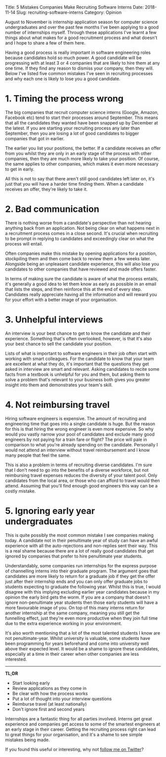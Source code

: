 Title: 5 Mistakes Companies Make Recruiting Software Interns
Date: 2018-11-14
Slug: recruiting-software-interns
Category: Opinion

August to November is internship application season for computer science undergraduates and over the past few months I've been applying to a good number of internships myself. Through these applications I've learnt a few things about what makes for a good recruitment process and what doesn't and I hope to share a few of them here.

Having a good process is really important in software engineering roles because candidates hold so much power. A good candidate will be progressing with at least 3 or 4 companies that are likely to hire them at any one time. If they find any reason to dismiss your company, then they will. Below I've listed five common mistakes I've seen in recruiting processes and why each one is likely to lose you a good candidate.

# 1. Timing the process wrong

The big companies that recruit computer science interns (Google, Amazon, Facebook etc) tend to start their processes around September. This means that all the candidates they wanted have been snapped up by December at the latest. If you are starting your recruiting process any later than September, then you are losing a lot of good candidates to bigger companies that got in earlier.

The earlier you list your positions, the better. If a candidate receives an offer from you whilst they are only in an early stage of the process with other companies, then they are much more likely to take your position. Of course, the same applies to other companies, which makes it even more necessary to get in early.

All this is not to say that there aren't still good candidates left later on, it's just that you will have a harder time finding them. When a candidate receives an offer, they're likely to take it.

# 2. Bad communication

There is nothing worse from a candidate's perspective than not hearing anything back from an application. Not being clear on what happens next in a recruitment process comes in a close second. It's crucial when recruiting to be prompt in replying to candidates and exceedingly clear on what the process will entail.

Often companies make this mistake by opening applications for a position, stockpiling them and then come back to review them a few weeks later. Alongside being an unpleasant candidate experience, this will also lose you candidates to other companies that have reviewed and made offers faster.

In terms of making sure the candidate is aware of what the process entails, it's generally a good idea to let them know as early as possible in an email that lists the steps, and then reinforce this at the end of every step. Candidates really appreciate having all the information and will reward you for your effort with a better image of your organisation.

# 3. Unhelpful interviews

An interview is your best chance to get to know the candidate and their experience. Something that's often overlooked, however, is that it's also your best chance to sell the candidate your position.

Lists of what is important to software engineers in their job often start with working with smart colleagues. For the candidate to know that your team are excellent at what they do, it's important that the questions they get asked in interview are smart and relevant. Asking candidates to recite some facts from a textbook is unhelpful for you and them, but asking them to solve a problem that's relevant to your business both gives you greater insight into them and demonstrates your team's skill.

# 4. Not reimbursing travel

Hiring software engineers is expensive. The amount of recruiting and engineering time that goes into a single candidate is huge. But the reason for this is that hiring the wrong engineer is even more expensive. So why would you vastly narrow your pool of candidates and exclude many good engineers by not paying for a train fare or flight? The price will pale in comparison to what you're already spending on the candidate. Personally I would not attend an interview without travel reimbursement and I know many people that feel the same.

This is also a problem in terms of recruiting diverse candidates. I'm sure that I don't need to go into the benefits of a diverse workforce, but not reimbursing travel expenses reduces the diversity of your talent pool. Only candidates from the local area, or those who can afford to travel would then attend. Assuming that you'll find enough good engineers this way can be a costly mistake.

# 5. Ignoring early year undergraduates

This is quite possibly the most common mistake I see companies making today. A candidate not in their penultimate year of study can have an awful experience with all the auto-rejections and non-replies sent their way. This is a real shame because there are a lot of really good candidates that get ignored by companies that prefer to hire penultimate year students.

Understandably, some companies run internships for the express purpose of channelling interns into their graduate program. The argument goes that candidates are more likely to return for a graduate job if they get the offer just after their internship ends and you can only offer graduate jobs to students expecting to graduate the following year. Whilst this is true, I would disagree with this implying excluding earlier year candidates because in my opinion the early bird gets the worm. If you are a company that doesn't ignore non-penultimate year students then those early students will have a more favourable image of you. On top of this many interns return for another internship at the same company, meaning you still get the funnelling effect, just they're even more productive when they join full time due to the extra experience working in your environment.

It's also worth mentioning that a lot of the most talented students I know are not penultimate-year. Whilst university is valuable, some students have been programming for years beforehand and come into university well above their expected level. It would be a shame to ignore these candidates, especially at a time in their career when other companies are less interested.

------

**TL;DR**
 - Start looking early
 - Review applications as they come in
 - Be clear with how the process works
 - Put a lot of thought into your interview questions
 - Reimburse travel (at least nationally)
 - Don't ignore first and second years

Internships are a fantastic thing for all parties involved. Interns get great experience and companies get access to some of the smartest engineers at an early stage in their career. Getting the recruiting process right can lead to great things for your organisation, and it's a shame to see simple mistakes being made.

If you found this useful or interesting, why not [follow me on Twitter](https://twitter.com/notexactlyawe)?
